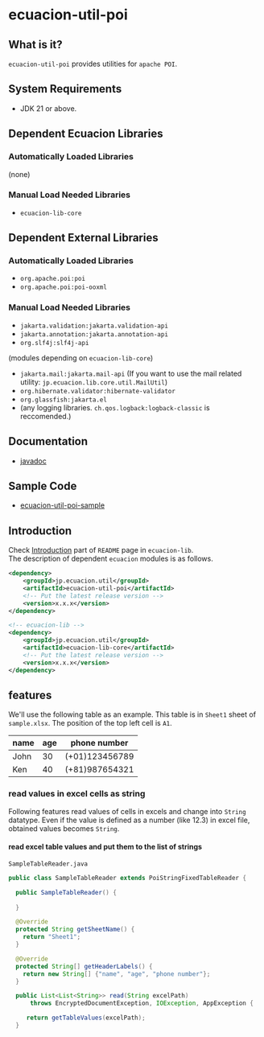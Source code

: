 # ecuacion-util-poi

## What is it?

`ecuacion-util-poi` provides utilities for `apache POI`.  

## System Requirements

- JDK 21 or above.

## Dependent Ecuacion Libraries

### Automatically Loaded Libraries

(none)

### Manual Load Needed Libraries

- `ecuacion-lib-core`

## Dependent External Libraries

### Automatically Loaded Libraries

- `org.apache.poi:poi`
- `org.apache.poi:poi-ooxml`

### Manual Load Needed Libraries

- `jakarta.validation:jakarta.validation-api`
- `jakarta.annotation:jakarta.annotation-api`
- `org.slf4j:slf4j-api`

(modules depending on `ecuacion-lib-core`)
- `jakarta.mail:jakarta.mail-api` (If you want to use the mail related utility: `jp.ecuacion.lib.core.util.MailUtil`)
- `org.hibernate.validator:hibernate-validator`
- `org.glassfish:jakarta.el`
- (any logging libraries. `ch.qos.logback:logback-classic` is reccomended.)

## Documentation

- [javadoc](https://javadoc.ecuacion.jp/apidocs/ecuacion-util-poi/jp.ecuacion.util.poi/module-summary.html)

## Sample Code

- [ecuacion-util-poi-sample](https://github.com/ecuacion-jp/ecuacion-utils/tree/main/ecuacion-util-poi-sample)

## Introduction

Check [Introduction](https://github.com/ecuacion-jp/ecuacion-lib) part of `README` page in `ecuacion-lib`.  
The description of dependent `ecuacion` modules is as follows.

```xml
<dependency>
    <groupId>jp.ecuacion.util</groupId>
    <artifactId>ecuacion-util-poi</artifactId>
    <!-- Put the latest release version -->
    <version>x.x.x</version>
</dependency>

<!-- ecuacion-lib -->
<dependency>
    <groupId>jp.ecuacion.util</groupId>
    <artifactId>ecuacion-lib-core</artifactId>
    <!-- Put the latest release version -->
    <version>x.x.x</version>
</dependency>
```

## features

We'll use the following table as an example. This table is in `Sheet1` sheet of `sample.xlsx`. The position of the top left cell is `A1`.

| name | age  | phone number   |
| ---- | ---- | ----           |
| John | 30   | (+01)123456789 |
| Ken  | 40   | (+81)987654321 |

### read values in excel cells as string

Following features read values of cells in excels and change into `String` datatype. Even if the value is defined as a number (like 12.3) in excel file, obtained values becomes `String`.  

#### read excel table values and put them to the list of strings

`SampleTableReader.java`

```java
public class SampleTableReader extends PoiStringFixedTableReader {

  public SampleTableReader() {
    
  }

  @Override
  protected String getSheetName() {
    return "Sheet1";
  }

  @Override
  protected String[] getHeaderLabels() {
    return new String[] {"name", "age", "phone number"};
  }

  public List<List<String>> read(String excelPath)
      throws EncryptedDocumentException, IOException, AppException {

     return getTableValues(excelPath);
  }
```

